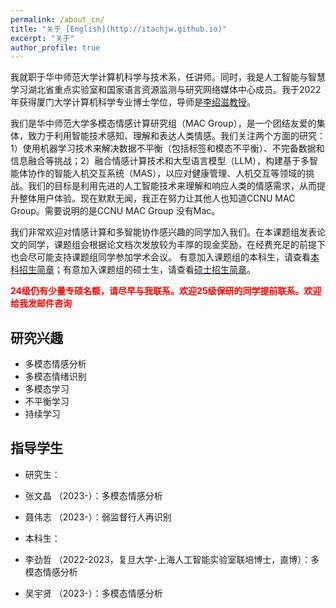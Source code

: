 ```yaml
---
permalink: /about_cn/
title: "关于 [English](http://itachjw.github.io)"
excerpt: "关于"
author_profile: true
---
```


我就职于华中师范大学计算机科学与技术系，任讲师。同时，我是人工智能与智慧学习湖北省重点实验室和国家语言资源监测与研究网络媒体中心成员。我于2022年获得厦门大学计算机科学专业博士学位，导师是[李绍滋教授](https://imt.xmu.edu.cn/)。

我们是华中师范大学多模态情感计算研究组（MAC Group），是一个团结友爱的集体，致力于利用智能技术感知、理解和表达人类情感。我们关注两个方面的研究：1）使用机器学习技术来解决数据不平衡（包括标签和模态不平衡）、不完备数据和信息融合等挑战；2）融合情感计算技术和大型语言模型（LLM），构建基于多智能体协作的智能人机交互系统（MAS），以应对健康管理、人机交互等领域的挑战。我们的目标是利用先进的人工智能技术来理解和响应人类的情感需求，从而提升整体用户体验。现在默默无闻，我正在努力让其他人也知道CCNU MAC Group。需要说明的是CCNU MAC Group 没有Mac。

我们非常欢迎对情感计算和多智能协作感兴趣的同学加入我们。在本课题组发表论文的同学，课题组会根据论文档次发放较为丰厚的现金奖励，在经费充足的前提下也会尽可能支持课题组同学参加学术会议。
有意加入课题组的本科生，请查看[本科招生简章](http://itachjw.github.io/undergraduate/)；有意加入课题组的硕士生，请查看[硕士招生简章](http://itachjw.github.io/postgraduate/)。

<span style="color:red">**24级仍有少量专硕名额，请尽早与我联系。欢迎25级保研的同学提前联系。欢迎给我发邮件咨询**</span>

## 研究兴趣

* 多模态情感分析
* 多模态情绪识别
* 多模态学习
* 不平衡学习
* 持续学习

## 指导学生
* 研究生：
* 张文晶 （2023-）：多模态情感分析
* 聂伟志 （2023-）：弱监督行人再识别

* 本科生：
* 李劲哲 （2022-2023，复旦大学-上海人工智能实验室联培博士，直博）：多模态情感分析
* 吴宇贤 （2023-）：多模态情感分析
